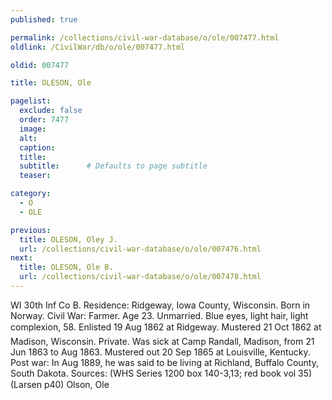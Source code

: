```yaml
---
published: true

permalink: /collections/civil-war-database/o/ole/007477.html
oldlink: /CivilWar/db/o/ole/007477.html

oldid: 007477

title: OLESON, Ole

pagelist:
  exclude: false
  order: 7477
  image: 
  alt:
  caption:
  title:
  subtitle:      # Defaults to page subtitle
  teaser:

category: 
  - O 
  - OLE

previous:
  title: OLESON, Oley J.
  url: /collections/civil-war-database/o/ole/007476.html  
next:
  title: OLESON, Ole B.
  url: /collections/civil-war-database/o/ole/007478.html   
---
```

WI 30th Inf Co B. Residence: Ridgeway, Iowa County, Wisconsin. Born in Norway. Civil War: Farmer. Age 23. Unmarried. Blue eyes, light hair, light complexion, 5&#146;8&#148;. Enlisted 19 Aug 1862 at Ridgeway. Mustered 21 Oct 1862 at Madison, Wisconsin. Private. Was sick at Camp Randall, Madison, from 21 Jun 1863 to Aug 1863. Mustered out 20 Sep 1865 at Louisville, Kentucky. Post war: In Aug 1889, he was said to be living at Richland, Buffalo County, South Dakota. Sources: (WHS Series 1200 box 140-3,13; red book vol 35) (Larsen p40) &#147;Olson, Ole&#148;